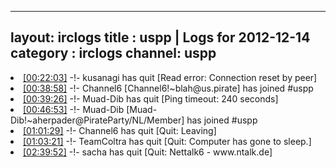 
---
layout: irclogs
title : uspp | Logs for 2012-12-14
category : irclogs
channel: uspp
---
<li class="logitem"><a href="#00:22:03" name="00:22:03" class="time">[00:22:03]</a> -!- <span class="quit">kusanagi</span> has quit [Read error: Connection reset by peer] </li>
<li class="logitem"><a href="#00:38:58" name="00:38:58" class="time">[00:38:58]</a> -!- <span class="join">Channel6</span> [Channel6!~blah@us.pirate] has joined #uspp </li>
<li class="logitem"><a href="#00:39:26" name="00:39:26" class="time">[00:39:26]</a> -!- <span class="quit">Muad-Dib</span> has quit [Ping timeout: 240 seconds] </li>
<li class="logitem"><a href="#00:46:53" name="00:46:53" class="time">[00:46:53]</a> -!- <span class="join">Muad-Dib</span> [Muad-Dib!~aherpader@PirateParty/NL/Member] has joined #uspp </li>
<li class="logitem"><a href="#01:01:29" name="01:01:29" class="time">[01:01:29]</a> -!- <span class="quit">Channel6</span> has quit [Quit: Leaving] </li>
<li class="logitem"><a href="#01:03:21" name="01:03:21" class="time">[01:03:21]</a> -!- <span class="quit">TeamColtra</span> has quit [Quit: Computer has gone to sleep.] </li>
<li class="logitem"><a href="#02:39:52" name="02:39:52" class="time">[02:39:52]</a> -!- <span class="quit">sacha</span> has quit [Quit: Nettalk6 - www.ntalk.de] </li>


